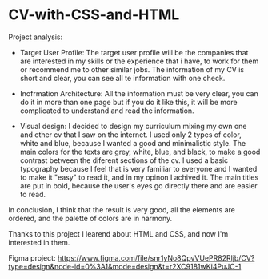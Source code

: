 # CV-with-CSS-and-HTML
Project analysis:
- Target User Profile: The target user profile will be the companies that are interested in my skills or the experience that i have, to work for them or recommend me to other similar jobs. The information of my CV is short and clear, you can see all te information with one check.
  
- Inofrmation Architecture: All the information must be very clear, you can do it in more than one page but if you do it like this, it will be more complicated to understand and read the information.
  
- Visual design: I decided to design my curriculum mixing my own one and other cv that I saw on the internet. I used only 2 types of color, white and blue, because I wanted a good and minimalistic style. The main colors for the texts are grey, white, blue, and black, to make a good contrast between the diferent sections of the cv. I used a basic typography because I feel that is very familiar to everyone and I wanted to make it "easy" to read it, and in my opinon I achived it. The main titles are put in bold, because the user's eyes go directly there and are easier to read.

In conclusion, I think that the result is very good, all the elements are ordered, and the palette of colors are in harmony.

Thanks to this project I learend about HTML and CSS, and now I'm interested in them.


Figma project: https://www.figma.com/file/snr1yNo8QpvVUePR82Rljb/CV?type=design&node-id=0%3A1&mode=design&t=r2XC9181wKi4PuJC-1
